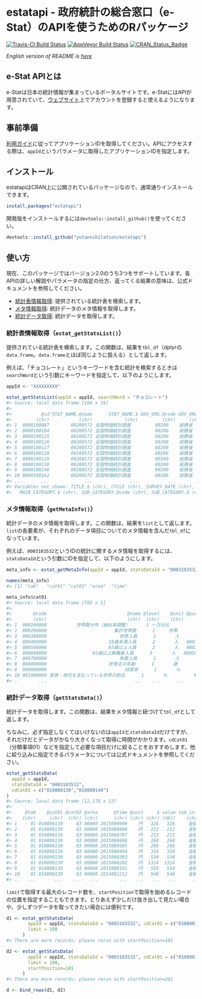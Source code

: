 estatapi - 政府統計の総合窓口（e-Stat）のAPIを使うためのRパッケージ
==========================
[![Travis-CI Build Status](https://travis-ci.org/yutannihilation/estatapi.svg?branch=master)](https://travis-ci.org/yutannihilation/estatapi)
[![AppVeyor Build Status](https://ci.appveyor.com/api/projects/status/github/yutannihilation/estatapi?branch=master&svg=true)](https://ci.appveyor.com/project/yutannihilation/estatapi)
[![CRAN_Status_Badge](http://www.r-pkg.org/badges/version/estatapi)](http://cran.r-project.org/package=estatapi)

_English version of README is [here](README.en.md)_

## e-Stat APIとは

e-Statは日本の統計情報が集まっているポータルサイトです。e-StatにはAPIが用意されていて、[ウェブサイト](http://www.e-stat.go.jp/api/)上でアカウントを登録すると使えるようになります。

## 事前準備

[利用ガイド](http://www.e-stat.go.jp/api/api-guide/)に従ってアプリケーションIDを取得してください。APIにアクセスする際は、`appId`というパラメータに取得したアプリケーションIDを指定します。

## インストール

estatapiはCRAN上に公開されているパッケージなので、通常通りインストールできます。

```r
install.packages("estatapi")
```

開発版をインストールするには`devtools::install_github()`を使ってください。

```r
devtools::install_github("yutannihilation/estatapi")
```

## 使い方

現在、このパッケージではバージョン2.0のうち3つをサポートしています。各APIの詳しい解説やパラメータの指定の仕方、返ってくる結果の意味は、公式ドキュメントを参照してください。

* [統計表情報取得](http://www.e-stat.go.jp/api/e-stat-manual/#api_2_1): 提供されている統計表を検索します。
* [メタ情報取得](http://www.e-stat.go.jp/api/e-stat-manual/#api_2_2): 統計データのメタ情報を取得します。
* [統計データ取得](http://www.e-stat.go.jp/api/e-stat-manual/#api_2_3): 統計データを取得します。 

### 統計表情報取得（`estat_getStatsList()`）

提供されている統計表を検索します。この関数は、結果を`tbl_df`（dplyrの`data.frame`。`data.frame`とほぼ同じように扱える）として返します。

例えば、「チョコレート」というキーワードを含む統計を検索するときは`searchWord`という引数にキーワードを指定して、以下のようにします。

```r
appId <- "XXXXXXXXX"

estat_getStatsList(appId = appId, searchWord = "チョコレート")
#> Source: local data frame [166 x 19]
#> 
#>           @id STAT_NAME.@code      STAT_NAME.$ GOV_ORG.@code GOV_ORG.$                                STATISTICS_NAME TITLE.@no
#>         (chr)           (chr)            (chr)         (chr)     (chr)                                          (chr)     (chr)
#> 1  0000100087        00200572 全国物価統計調査         00200    総務省           平成9年全国物価統計調査 大規模店舗編       009
#> 2  0000100104        00200572 全国物価統計調査         00200    総務省           平成9年全国物価統計調査 小規模店舗編       009
#> 3  0000100125        00200572 全国物価統計調査         00200    総務省 平成9年全国物価統計調査 消費者物価地域差指数編       007
#> 4  0000100126        00200572 全国物価統計調査         00200    総務省 平成9年全国物価統計調査 消費者物価地域差指数編       008
#> 5  0000100127        00200572 全国物価統計調査         00200    総務省 平成9年全国物価統計調査 消費者物価地域差指数編       009
#> 6  0000100128        00200572 全国物価統計調査         00200    総務省 平成9年全国物価統計調査 消費者物価地域差指数編       010
#> 7  0000100129        00200572 全国物価統計調査         00200    総務省 平成9年全国物価統計調査 消費者物価地域差指数編       011
#> 8  0000100130        00200572 全国物価統計調査         00200    総務省 平成9年全国物価統計調査 消費者物価地域差指数編       012
#> 9  0000100146        00200572 全国物価統計調査         00200    総務省          平成14年全国物価統計調査 大規模店舗編       009
#> 10 0000100162        00200572 全国物価統計調査         00200    総務省          平成14年全国物価統計調査 小規模店舗編       009
#> ..        ...             ...              ...           ...       ...                                            ...       ...
#> Variables not shown: TITLE.$ (chr), CYCLE (chr), SURVEY_DATE (chr), OPEN_DATE (chr), SMALL_AREA (chr), MAIN_CATEGORY.@code (chr),
#>   MAIN_CATEGORY.$ (chr), SUB_CATEGORY.@code (chr), SUB_CATEGORY.$ (chr), OVERALL_TOTAL_NUMBER (chr), UPDATED_DATE (chr), TITLE (chr)
```

### メタ情報取得（`getMetaInfo()`）

統計データのメタ情報を取得します。この関数は、結果を`list`として返します。`list`の各要素が、それぞれのデータ項目についてのメタ情報を含んだ`tbl_df`になっています。

例えば、`0003103532`というIDの統計に関するメタ情報を取得するには、`statsDataId`という引数にIDを指定して、以下のようにします。

```r
meta_info <- estat_getMetaInfo(appId = appId, statsDataId = "0003103532")

names(meta_info)
#> [1] "tab"   "cat01" "cat02" "area"  "time" 

meta_info$cat01
#> Source: local data frame [703 x 5]
#> 
#>        @code                              @name @level    @unit @parentCode
#>        (chr)                              (chr)  (chr)    (chr)       (chr)
#> 1  000100000           世帯数分布（抽出率調整）      1 一万分比          NA
#> 2  000200000                         集計世帯数      1     世帯          NA
#> 3  000300000                           世帯人員      1       人          NA
#> 4  000400000                       18歳未満人員      2       人   000300000
#> 5  000500000                       65歳以上人員      2       人   000300000
#> 6  000600000                 65歳以上無職者人員      3       人   000500000
#> 7  000700000                           有業人員      1       人          NA
#> 8  000800000                       世帯主の年齢      1       歳          NA
#> 9  000900000                             持家率      1       ％          NA
#> 10 001000000 家賃・地代を支払っている世帯の割合      1       ％          NA
#> ..       ...                                ...    ...      ...         ...
```


### 統計データ取得（`getStatsData()`）

統計データを取得します。この関数は、結果をメタ情報と紐づけて`tbl_df`として返します。

ちなみに、必ず指定しなくてはいけないのは`appId`と`statsDataId`だけですが、それだけだとデータがかなり大きくなって取得に時間がかかります。`cdCat01`（分類事項01）などを指定して必要な項目だけに絞ることをおすすめします。他に絞り込みに指定できるパラメータについては公式ドキュメントを参照してください。


```r
estat_getStatsData(
  appId = appId,
  statsDataId = "0003103532",
  cdCat01 = c("010800130","010800140")
)
#> Source: local data frame [12,176 x 13]
#> 
#>     @tab    @cat01 @cat02 @area      @time @unit     $ value tab_info       cat01_info                 cat02_info area_info  time_info
#>    (chr)     (chr)  (chr) (chr)      (chr) (chr) (chr) (dbl)    (chr)            (chr)                      (chr)     (chr)      (chr)
#> 1     01 010800130     03 00000 2015000909    円   326   326     金額 352 チョコレート 二人以上の世帯（2000年～）      全国  2015年9月
#> 2     01 010800130     03 00000 2015000808    円   212   212     金額 352 チョコレート 二人以上の世帯（2000年～）      全国  2015年8月
#> 3     01 010800130     03 00000 2015000707    円   213   213     金額 352 チョコレート 二人以上の世帯（2000年～）      全国  2015年7月
#> 4     01 010800130     03 00000 2015000606    円   268   268     金額 352 チョコレート 二人以上の世帯（2000年～）      全国  2015年6月
#> 5     01 010800130     03 00000 2015000505    円   286   286     金額 352 チョコレート 二人以上の世帯（2000年～）      全国  2015年5月
#> 6     01 010800130     03 00000 2015000404    円   334   334     金額 352 チョコレート 二人以上の世帯（2000年～）      全国  2015年4月
#> 7     01 010800130     03 00000 2015000303    円   530   530     金額 352 チョコレート 二人以上の世帯（2000年～）      全国  2015年3月
#> 8     01 010800130     03 00000 2015000202    円  1324  1324     金額 352 チョコレート 二人以上の世帯（2000年～）      全国  2015年2月
#> 9     01 010800130     03 00000 2015000101    円   559   559     金額 352 チョコレート 二人以上の世帯（2000年～）      全国  2015年1月
#> 10    01 010800130     03 00000 2014001212    円   548   548     金額 352 チョコレート 二人以上の世帯（2000年～）      全国 2014年12月
#> ..   ...       ...    ...   ...        ...   ...   ...   ...      ...              ...                        ...       ...        ...
```

`limit`で取得する最大のレコード数を、`startPosition`で取得を始めるレコードの位置を指定することもできます。とりあえず少しだけ抜き出して見たい場合や、少しずつデータを取ってきたい場合には便利です。

```r
d1 <- estat_getStatsData(
        appId = appId, statsDataId = "0003103532", cdCat01 = c("010800130","010800140"),
        limit = 100
      )
#> There are more records; please rerun with startPosition=101

d2 <- estat_getStatsData(
        appId = appId, statsDataId = "0003103532", cdCat01 = c("010800130","010800140"),
        limit = 100,
        startPosition=101
      )
#> There are more records; please rerun with startPosition=201

d <- bind_rows(d1, d2)
```
